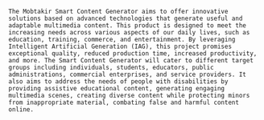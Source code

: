     The Mobtakir Smart Content Generator aims to offer innovative solutions based on advanced technologies that generate useful and adaptable multimedia content. This product is designed to meet the increasing needs across various aspects of our daily lives, such as education, training, commerce, and entertainment. By leveraging Intelligent Artificial Generation (IAG), this project promises exceptional quality, reduced production time, increased productivity, and more. The Smart Content Generator will cater to different target groups including individuals, students, educators, public administrations, commercial enterprises, and service providers. It also aims to address the needs of people with disabilities by providing assistive educational content, generating engaging multimedia scenes, creating diverse content while protecting minors from inappropriate material, combating false and harmful content online.
